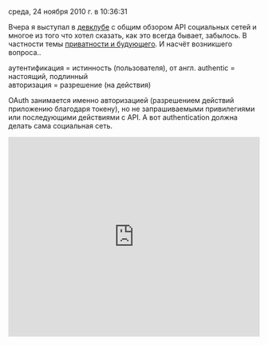 среда, 24 ноября 2010 г. в 10:36:31

Вчера я выступал в [девклубе](http://devclub.eu/) с общим обзором API социальных сетей и многое из того что хотел сказать, как это всегда бывает, забылось. В частности темы [приватности и будующего](http://kurapov.name/rus/lab/opensocial_networks/). И насчёт возникшего вопроса..

аутентификация = истинность (пользователя), от англ. authentic = настоящий, подлинный  
авторизация = разрешение (на действия)

OAuth занимается именно авторизацией (разрешением действий приложению благодаря токену), но не запрашиваемыми привилегиями или последующими действиями с API. А вот authentication должна делать сама социальная сеть.


<iframe title="vimeo-player" src="https://player.vimeo.com/video/17136348?h=0b6ff5aa77" width="100%" height="400" frameborder="0"    allowfullscreen></iframe>